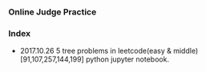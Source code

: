 ### Online Judge Practice
### Index
- 2017.10.26 5 tree problems in leetcode(easy & middle)[91,107,257,144,199]
  python jupyter notebook.
